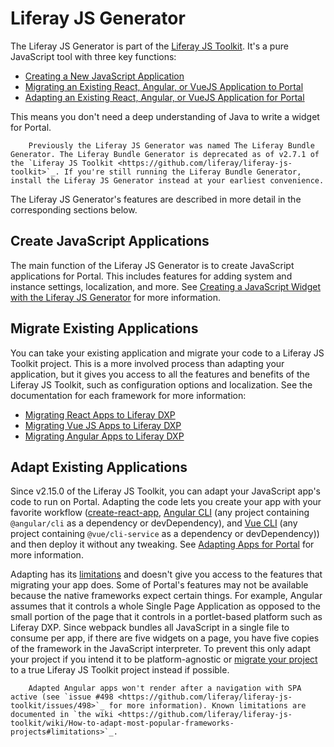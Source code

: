 # Liferay JS Generator

The Liferay JS Generator is part of the [Liferay JS Toolkit](https://github.com/liferay/liferay-js-toolkit). It's a pure JavaScript tool with three key functions: 

* [Creating a New JavaScript Application](#create-a-javascript-application)
* [Migrating an Existing React, Angular, or VueJS Application to Portal](#migrate-existing-applications)
* [Adapting an Existing React, Angular, or VueJS Application for Portal](#adapt-existing-applications)

This means you don't need a deep understanding of Java to write a widget for Portal.

```note::
    Previously the Liferay JS Generator was named The Liferay Bundle Generator. The Liferay Bundle Generator is deprecated as of v2.7.1 of the `Liferay JS Toolkit <https://github.com/liferay/liferay-js-toolkit>`_. If you're still running the Liferay Bundle Generator, install the Liferay JS Generator instead at your earliest convenience.
```

The Liferay JS Generator's features are described in more detail in the corresponding sections below.

## Create JavaScript Applications

The main function of the Liferay JS Generator is to create JavaScript applications for Portal. This includes features for adding system and instance settings, localization, and more. See [Creating a JavaScript Widget with the Liferay JS Generator](./developer-guide/creating-a-js-widget-with-the-js-generator.md) for more information.

## Migrate Existing Applications

You can take your existing application and migrate your code to a Liferay JS Toolkit project. This is a more involved process than adapting your application, but it gives you access to all the features and benefits of the Liferay JS Toolkit, such as configuration options and localization. See the documentation for each framework for more information:

* [Migrating React Apps to Liferay DXP](../../../developing-a-single-page-application/using-react.md)
* [Migrating Vue JS Apps to Liferay DXP](../../../developing-a-single-page-application/using-vuejs.md)
* [Migrating Angular Apps to Liferay DXP](../../../developing-a-single-page-application/using-angular.md)

## Adapt Existing Applications

Since v2.15.0 of the Liferay JS Toolkit, you can adapt your JavaScript app's code to run on Portal. Adapting the code lets you create your app with your favorite workflow ([create-react-app](https://facebook.github.io/create-react-app/), [Angular CLI](https://cli.angular.io/) (any project containing `@angular/cli` as a dependency or devDependency), and [Vue CLI](https://cli.vuejs.org/) (any project containing `@vue/cli-service` as a dependency or devDependency)) and then deploy it without any tweaking. See [Adapting Apps for Portal](./adapting-apps-for-liferay.md) for more information.

Adapting has its [limitations](https://github.com/liferay/liferay-js-toolkit/wiki/Limitations-of-portlet-adaptation) and doesn't give you access to the features that migrating your app does. Some of Portal's features may not be available because the native frameworks expect certain things. For example, Angular assumes that it controls a whole Single Page Application as opposed to the small portion of the page that it controls in a portlet-based platform such as Liferay DXP. Since webpack bundles all JavaScript in a single file to consume per app, if there are five widgets on a page, you have five copies of the framework in the JavaScript interpreter. To prevent this only adapt your project if you intend it to be platform-agnostic or [migrate your project](#migrate-existing-applications) to a true Liferay JS Toolkit project instead if possible.

```note::
    Adapted Angular apps won't render after a navigation with SPA active (see `issue #498 <https://github.com/liferay/liferay-js-toolkit/issues/498>`_ for more information). Known limitations are documented in `the wiki <https://github.com/liferay/liferay-js-toolkit/wiki/How-to-adapt-most-popular-frameworks-projects#limitations>`_.
```